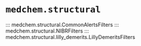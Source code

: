 # `medchem.structural`

::: medchem.structural.CommonAlertsFilters
::: medchem.structural.NIBRFilters
::: medchem.structural.lilly_demerits.LillyDemeritsFilters
